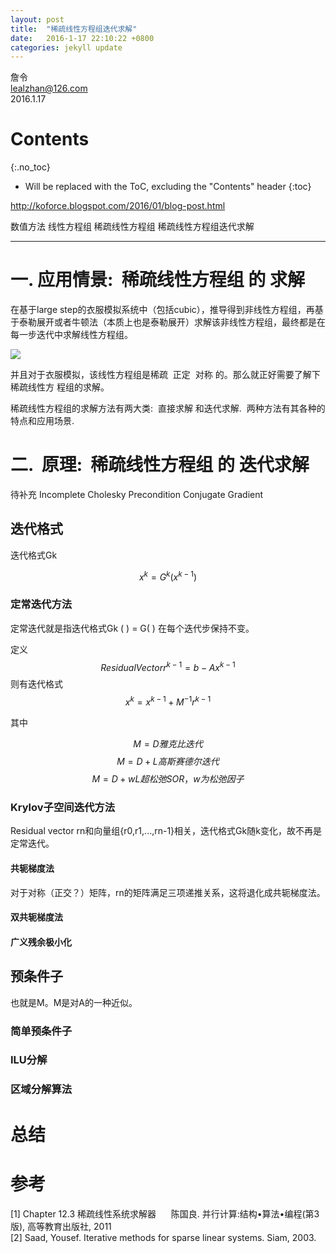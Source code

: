 ```yaml
---
layout: post
title:  "稀疏线性方程组迭代求解"
date:   2016-1-17 22:10:22 +0800
categories: jekyll update
---
```


詹令   
lealzhan@126.com    
2016.1.17   

# Contents
{:.no_toc}

* Will be replaced with the ToC, excluding the "Contents" header
{:toc}


http://koforce.blogspot.com/2016/01/blog-post.html


数值方法
线性方程组
稀疏线性方程组
稀疏线性方程组迭代求解

----------------------------------------------------------------------

# 一. 应用情景:  稀疏线性方程组 的 求解 
在基于large step的衣服模拟系统中（包括cubic），推导得到非线性方程组，再基于泰勒展开或者牛顿法（本质上也是泰勒展开）求解该非线性方程组，最终都是在每一步迭代中求解线性方程组。

![](http://1.bp.blogspot.com/-MxL8OFADMbw/VpqbDdOLQJI/AAAAAAAAHT0/7UZj-qAyZx0/s1600/FullSizeRender%2B%25283%2529.jpg)

并且对于衣服模拟，该线性方程组是稀疏  正定  对称 的。那么就正好需要了解下稀疏线性方
程组的求解。

稀疏线性方程组的求解方法有两大类:  直接求解 和迭代求解.  两种方法有其各种的特点和应用场景.


# 二.  原理:  稀疏线性方程组 的 迭代求解 

待补充 Incomplete Cholesky Precondition Conjugate Gradient


## 迭代格式
迭代格式Gk

$$ x^k = G^k(x^{k-1}) $$

### 定常迭代方法
定常迭代就是指迭代格式Gk ( ) = G( ) 在每个迭代步保持不变。

定义
$$ Residual Vector  r^{k-1} = b - Ax^{k-1} $$
则有迭代格式
$$ x^k = x^{k-1} + M^{-1}r^{k-1} $$

其中

$$ M = D  雅克比迭代 $$
$$ M = D + L 高斯赛德尔迭代 $$
$$ M = D + wL 超松弛SOR ，w为松弛因子 $$


### Krylov子空间迭代方法
Residual vector rn和向量组{r0,r1,...,rn-1}相关，迭代格式Gk随k变化，故不再是定常迭代。

#### 共轭梯度法
对于对称（正交？）矩阵，rn的矩阵满足三项递推关系，这将退化成共轭梯度法。

#### 双共轭梯度法
 

#### 广义残余极小化


## 预条件子
也就是M。M是对A的一种近似。

### 简单预条件子




### ILU分解


### 区域分解算法

# 总结



# 参考
[1] Chapter 12.3 稀疏线性系统求解器      陈国良. 并行计算:结构•算法•编程(第3版), 高等教育出版社, 2011       
[2] Saad, Yousef. Iterative methods for sparse linear systems. Siam, 2003.

